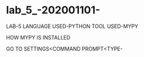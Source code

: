# lab_5_-202001101-
LAB-5
LANGUAGE USED-PYTHON
TOOL USED-MYPY

HOW MYPY IS INSTALLED

GO TO SETTINGS<COMMAND PROMPT<TYPE-
